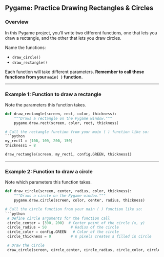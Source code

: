 ## Pygame: Practice Drawing Rectangles & Circles

### Overview

In this Pygame project, you'll write two different functions, one that lets you draw a rectangle, and the other that lets you draw circles.

Name the functions:

- `draw_circle()`
- `draw_rectangle()`

Each function will take different parameters.  **Remember to call these functions from your `main( )` function.**

---

### Example 1: Function to draw a rectangle

Note the parameters this function takes.
```python
def draw_rectangle(screen, rect, color, thickness):
    """Draws a rectangle on the Pygame window."""
    pygame.draw.rect(screen, color, rect, thickness)

# Call the rectangle function from your main ( ) function like so:
```python
my_rect1 = [100, 100, 200, 150]
thickness1 = 8

draw_rectangle(screen, my_rect1, config.GREEN, thickness1)
```
---

### Example 2: Function to draw a circle

Note which parameters this function takes.
```python
def draw_circle(screen, center, radius, color, thickness):
    """Draws a circle on the Pygame window."""
    pygame.draw.circle(screen, color, center, radius, thickness)

# Call the circle function from your main ( ) function like so:
```python
 # Define circle arguments for the function call
 circle_center = (300, 200)  # Center point of the circle (x, y)
 circle_radius = 50           # Radius of the circle
 circle_color = config.GREEN   # Color of the circle
 circle_thickness = 0         # 0 pixels creates a filled in circle

 # Draw the circle
 draw_circle(screen, circle_center, circle_radius, circle_color, circle_thickness)
```
